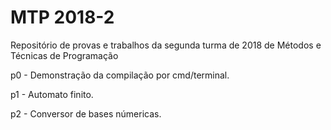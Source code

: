 # MTP 2018-2
Repositório de provas e trabalhos da segunda turma de 2018 de Métodos e Técnicas de Programação 

p0 - Demonstração da compilação por cmd/terminal.

p1 - Automato finito.

p2 - Conversor de bases númericas.
